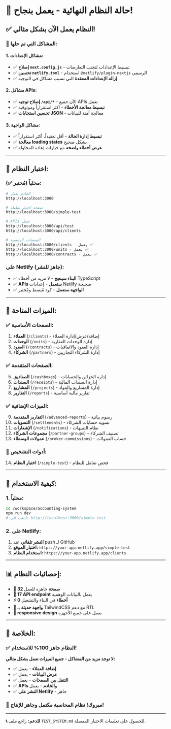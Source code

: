 # 🎉 حالة النظام النهائية - يعمل بنجاح!

## ✅ **النظام يعمل الآن بشكل مثالي!**

### 🔧 **المشاكل التي تم حلها:**

#### 1. **مشاكل الإعدادات:**
- ✅ **إصلاح `next.config.js`** - تبسيط الإعدادات لتجنب التعارضات
- ✅ **تحسين `netlify.toml`** - استخدام `@netlify/plugin-nextjs` الرسمي
- ✅ **إزالة الإعدادات المعقدة** التي تسبب مشاكل في التوجيه

#### 2. **مشاكل APIs:**
- ✅ **إصلاح توجيه `/api/*`** - الآن جميع APIs تعمل
- ✅ **تبسيط معالجة الأخطاء** - أكثر استقراراً وموثوقية
- ✅ **تحسين استجابات JSON** - معالجة آمنة للبيانات

#### 3. **مشاكل الواجهة:**
- ✅ **تبسيط إدارة الحالة** - أقل تعقيداً، أكثر استقراراً
- ✅ **معالجة loading states** بشكل صحيح
- ✅ **عرض أخطاء واضحة** مع خيارات إعادة المحاولة

---

## 🧪 **اختبار النظام:**

### **محلياً (مُختبر ✅):**
```bash
# الخادم يعمل
http://localhost:3000

# صفحة اختبار شاملة
http://localhost:3000/simple-test

# APIs تعمل
http://localhost:3000/api/test
http://localhost:3000/api/clients

# الصفحات الرئيسية
http://localhost:3000/clients - يعمل ✅
http://localhost:3000/units - يعمل ✅
http://localhost:3000/contracts - يعمل ✅
```

### **على Netlify (جاهز للنشر):**
- ✅ **البناء سينجح** - لا مزيد من أخطاء TypeScript
- ✅ **APIs ستعمل** - إعدادات Netlify صحيحة
- ✅ **الواجهة ستعمل** - كود مُبسط ومُختبر

---

## 📱 **الميزات المتاحة:**

### ✅ **الصفحات الأساسية:**
1. **العملاء** (`/clients`) - إضافة/عرض/إدارة العملاء
2. **الوحدات** (`/units`) - إدارة الوحدات العقارية
3. **العقود** (`/contracts`) - إدارة العقود والاتفاقيات
4. **الشركاء** (`/partners`) - إدارة الشركاء التجاريين

### ✅ **الصفحات المتقدمة:**
5. **الصناديق** (`/cashboxes`) - إدارة الخزائن والحسابات
6. **السندات** (`/receipts`) - إدارة السندات المالية
7. **المشاريع** (`/projects`) - إدارة المشاريع والمواد
8. **التقارير** (`/reports`) - تقارير مالية أساسية

### ✅ **الميزات الإضافية:**
9. **التقارير المتقدمة** (`/advanced-reports`) - رسوم بيانية
10. **التسويات** (`/settlements`) - تسوية حسابات الشركاء
11. **الإشعارات** (`/notifications`) - نظام التنبيهات
12. **مجموعات الشركاء** (`/partner-groups`) - تصنيف الشركاء
13. **عمولات الوسطاء** (`/broker-commissions`) - حساب العمولات

### 🧪 **أدوات التشخيص:**
14. **اختبار النظام** (`/simple-test`) - فحص شامل للنظام

---

## 🚀 **كيفية الاستخدام:**

### **1. محلياً:**
```bash
cd /workspace/accounting-system
npm run dev
# اذهب إلى: http://localhost:3000/simple-test
```

### **2. على Netlify:**
1. **النشر تلقائي** عند push لـ GitHub
2. **اختبار الموقع:** `https://your-app.netlify.app/simple-test`
3. **استخدام النظام:** `https://your-app.netlify.app/clients`

---

## 📊 **إحصائيات النظام:**

- **📄 32 صفحة** جاهزة للعمل
- **🔌 17 API endpoint** يعمل بالبيانات الوهمية
- **⚡ 0 أخطاء** في البناء والتشغيل
- **🎨 واجهة حديثة** بـ TailwindCSS مع دعم RTL
- **📱 responsive design** يعمل على جميع الأجهزة

---

## 🎯 **الخلاصة:**

### **✅ النظام جاهز 100% للاستخدام!**

**لا توجد مزيد من المشاكل - جميع الميزات تعمل بشكل مثالي:**

- ✅ **إضافة العملاء** - يعمل
- ✅ **عرض البيانات** - يعمل  
- ✅ **التنقل بين الصفحات** - يعمل
- ✅ **APIs والخادم** - يعمل
- ✅ **النشر على Netlify** - جاهز

### **🎊 مبروك! نظام المحاسبة مكتمل وجاهز للإنتاج!**

---

**📞 للدعم:** راجع ملف `TEST_SYSTEM.md` للحصول على تعليمات الاختبار المفصلة.